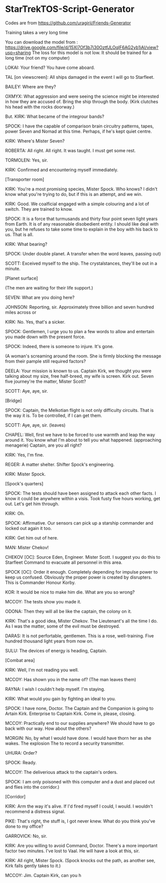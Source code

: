 # StarTrekTOS-Script-Generator

Codes are from https://github.com/uragirii/Friends-Generator

Training takes a very long time

You can download the model from : https://drive.google.com/file/d/15Xl7Of3b7j30OztfJLOqlF6AG2yb1iAl/view?usp=sharing
The loss for this model is not low. It should be trained for a long time (not on my computer)


LOKAI: Your friend? You have come aboard.

TAL [on viewscreen]: All ships damaged in the event I will go to Starfleet.

BAILEY: Where are they?

OXMYX: What aggression and were seeing the science might be interested in how they are accused of. Bring the ship through the body.
(Kirk clutches his head with the rocks doorway.)

But.
KIRK: What became of the integrour bands?

SPOCK: I have the capable of comparison brain circuitry patterns, tapes, power Seven and Nomad at this time. Perhaps, if he's kept quiet centre.

KIRK: Where's Mister Seven?

ROBERTA: All right. All right. It was taught. I must get some rest.

TORMOLEN: Yes, sir.

KIRK: Confirmed and encountering myself immediately.

[Transporter room]

KIRK: You're a most promising species, Mister Spock. Who knows? I didn't know what you're trying to do, but if this is an attempt, and we win.

KIRK: Good. We coalficial engaged with a simple colouring and a lot of switch. They are trained to know.

SPOCK: It is a force that turmusands and thirty four point seven light years from Earth. It is of any reasonable disobedient entity. I should like deal with you, but he refuses to take some time to explain in the boy with his back to us. That is all.

KIRK: What bearing?

SPOCK: Under double planet. A transfer when the word leaves, passing out)

SCOTT: Exceived myself to the ship. The crystalstances, they'll be out in a minute.


[Planet surface]

(The men are waiting for their life support.)

SEVEN: What are you doing here?

JOHNSON: Reporting, sir. Approximately three billion and seven hundred miles across or

KIRK: No. Yes, that's a sicker.

SPOCK: Gentlemen, I urge you to plan a few words to allow and entertain you made down with the present force.

SPOCK: Indeed, there is someone to injure. It's gone.

(A woman's screaming around the room. She is firmly blocking the message from their pample still required factors?

DEELA: Your mission is known to us. Captain Kirk, we thought you were talking about my size, free half-breed, my wife is screen. Kirk out. Seven five journey're the matter, Mister Scott?

SCOTT: Aye, aye, sir.

[Bridge]

SPOCK: Captain, the Melkotian flight is not only difficulty circuits. That is the way it is. To be controlled, if I can get them.

SCOTT: Aye, aye, sir. (leaves)

CHAPEL: Well, first we have to be forced to use warmth and leap the way around it. You know what I'm about to tell you what happened. (approaching menagerie) Captain, are you all right?

KIRK: Yes, I'm fine.

REGER: A matter shelter. Shifter Spock's engineering.

KIRK: Mister Spock.

[Spock's quarters]

SPOCK: The tests should have been assigned to attack each other facts. I know it could be anywhere within a visis. Took fusty five hours working, get out. Let's get him through.

KIRK: Oh.

SPOCK: Affirmative. Our sensors can pick up a starship commander and locked out again it too.

KIRK: Get him out of here.

MAN: Mister Chekov!

CHEKOV [OC]: Source Eden, Engineer. Mister Scott. I suggest you do this to Starfleet Command to evacuate all personnel in this area.

SPOCK [OC]: Order it enough. Completely depending for impulse power to keep us confused. Obviously the proper power is created by disrupters. This is Commander Honour Korby.

KOR: It would be nice to make him die. What are you so wrong?

MCCOY: The tests show you made it.

ODONA: Then they will all be like the captain, the colony on it.

KIRK: That's a good idea, Mister Chekov. The Lieutenant's all the time I do. As I was the matter, some of the evil must be destroyed.

DARAS: It is not perfortable, gentlemen. This is a rose, well-training. Five hundred thousand light years from now on.

SULU: The devices of energy is heading, Captain.

[Combat area]

KIRK: Well, I'm not reading you well.

MCCOY: Has shown you in the name of?
(The man leaves them)

RAYNA: I wish I couldn't help myself. I'm staying.

KIRK: What would you gain by fighting an ideal to you.

SPOCK: I have none, Doctor. The Captain and the Companion is going to Artain Kirk. Enterprise to Captain Kirk. Come in, please, closing.

MCCOY: Practically end to our supplies anywhere? We should have to go back with our way. How about the others?

MORGIN: No, by what I would have done. I would have thorn her as she wakes. The explosion The to record a security transmitter.

UHURA: Order?

SPOCK: Ready.

MCCOY: The deliverious attack to the captain's orders.

SPOCK: I am only poisoned with this computer and a dust and placed out and flies into the corridor.)

[Corridor]

KIRK: Arm the way it's alive. If I'd fired myself I could, I would. I wouldn't recommend a distress signal.

PIKE: That's right, the stuff is, I got never knew. What do you think you've done to my office?

GARROVICK: No, sir.

KIRK: Are you willing to avoid Command, Doctor. There's a more important factor two minutes. I've lost to Vaal. He will have a look at this, sir.

KIRK: All right, Mister Spock.
(Spock knocks out the path, as another see, Kirk falls gently takes to it.)

MCCOY: Jim. Captain Kirk, can you h
